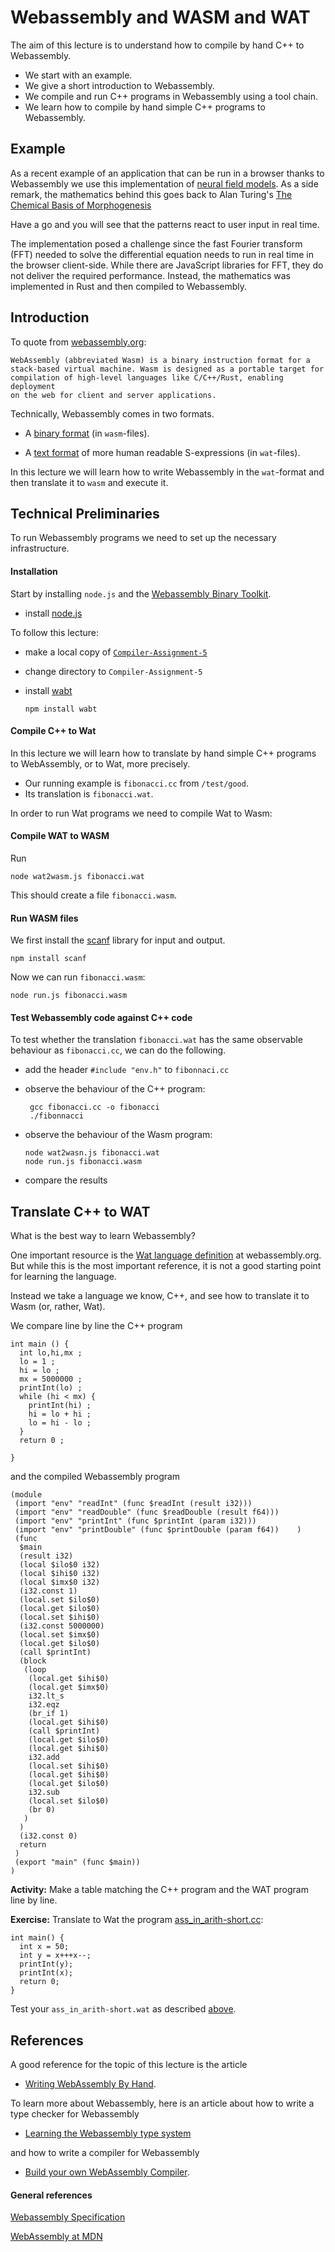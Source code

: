# Webassembly and WASM and WAT

The aim of this lecture is to understand how to compile by hand C++ to Webassembly.

- We start with an example.
- We give a short introduction to Webassembly. 
- We compile and run C++ programs in Webassembly using a tool chain.
- We learn how to compile by hand simple C++ programs to Webassembly.

## Example

As a recent example of an application that can be run in a browser thanks to Webassembly we use this implementation of [neural field models](https://olly.website/sims.html). As a side remark, the mathematics behind this goes back to Alan Turing's [The Chemical Basis of Morphogenesis](https://en.wikipedia.org/wiki/The_Chemical_Basis_of_Morphogenesis.)

Have a go and you will see that the patterns react to user input in real time.

The implementation posed a challenge since the fast Fourier transform (FFT) needed to solve the differential equation needs to run in real time in the browser client-side. While there are JavaScript libraries for FFT, they do not deliver the required performance. Instead, the mathematics was implemented in Rust and then compiled to Webassembly.


## Introduction

To quote from [webassembly.org](https://webassembly.org/):

    WebAssembly (abbreviated Wasm) is a binary instruction format for a 
    stack-based virtual machine. Wasm is designed as a portable target for 
    compilation of high-level languages like C/C++/Rust, enabling deployment 
    on the web for client and server applications.

Technically, Webassembly comes in two formats. 

- A [binary format](https://webassembly.org/docs/binary-encoding/) (in `wasm`-files).

 - A [text format](https://webassembly.org/docs/text-format/) of more human readable S-expressions (in `wat`-files).

In this lecture we will learn how to write Webassembly in the `wat`-format and then translate it to `wasm` and execute it. 




## Technical Preliminaries

To run Webassembly programs we need to set up the necessary infrastructure.

#### Installation

Start by installing `node.js` and the [Webassembly Binary Toolkit](https://github.com/WebAssembly/wabt).

- install [node.js](https://nodejs.org/en/)

To follow this lecture:

- make a local copy of [`Compiler-Assignment-5`]()

- change directory to `Compiler-Assignment-5`

- install [wabt](https://www.npmjs.com/package/wabt)

      npm install wabt


#### Compile C++ to Wat

In this lecture we will learn how to translate by hand simple C++ programs to WebAssembly, or to Wat, more precisely. 

- Our running example is `fibonacci.cc` from `/test/good`. 
- Its translation is `fibonacci.wat`.

In order to run Wat programs we need to compile Wat to Wasm:

#### Compile WAT to WASM

Run

    node wat2wasm.js fibonacci.wat

This should create a file `fibonacci.wasm`.

#### Run WASM files

We first install the [scanf](https://www.npmjs.com/package/scanf) library for input and output.

    npm install scanf

Now we can run `fibonacci.wasm`:

    node run.js fibonacci.wasm

#### Test Webassembly code against C++ code

To test whether the translation `fibonacci.wat` has the same observable behaviour as `fibonacci.cc`, we can do the following.

  - add the header `#include "env.h"` to `fibonnaci.cc`
  - observe the behaviour of the C++ program:
     
         gcc fibonacci.cc -o fibonacci
         ./fibonnacci

  - observe the behaviour of the Wasm program:

        node wat2wasn.js fibonacci.wat
        node run.js fibonacci.wasm
  
  - compare the results

## Translate C++ to WAT 

What is the best way to learn Webassembly? 

One important resource is the [Wat language definition](https://webassembly.github.io/spec/core/text/index.html) at webassembly.org. But while this is the most important reference, it is not a good starting point for learning the language.

Instead we take a language we know, C++, and see how to translate it to Wasm (or, rather, Wat).

We compare line by line the C++ program

    int main () {
      int lo,hi,mx ;
      lo = 1 ;
      hi = lo ;
      mx = 5000000 ;
      printInt(lo) ;
      while (hi < mx) {
        printInt(hi) ;
        hi = lo + hi ;
        lo = hi - lo ;
      }
      return 0 ;
    
    }
    
and the compiled Webassembly program

    (module
     (import "env" "readInt" (func $readInt (result i32)))
     (import "env" "readDouble" (func $readDouble (result f64)))
     (import "env" "printInt" (func $printInt (param i32)))
     (import "env" "printDouble" (func $printDouble (param f64))    )
     (func
      $main
      (result i32)
      (local $ilo$0 i32)
      (local $ihi$0 i32)
      (local $imx$0 i32)
      (i32.const 1)
      (local.set $ilo$0)
      (local.get $ilo$0)
      (local.set $ihi$0)
      (i32.const 5000000)
      (local.set $imx$0)
      (local.get $ilo$0)
      (call $printInt)
      (block
       (loop
        (local.get $ihi$0)
        (local.get $imx$0)
        i32.lt_s
        i32.eqz
        (br_if 1)
        (local.get $ihi$0)
        (call $printInt)
        (local.get $ilo$0)
        (local.get $ihi$0)
        i32.add
        (local.set $ihi$0)
        (local.get $ihi$0)
        (local.get $ilo$0)
        i32.sub
        (local.set $ilo$0)
        (br 0)
       )
      )
      (i32.const 0)
      return
     )
     (export "main" (func $main))
    )

**Activity:** Make a table matching the C++ program and the WAT program line by line.

**Exercise:** Translate to Wat the program [ass_in_arith-short.cc](Compiler-Assignment-5/examples/ass_in_arith-short.cc):

    int main() {
      int x = 50;
      int y = x+++x--;
      printInt(y);
      printInt(x);
      return 0;
    }

Test your `ass_in_arith-short.wat` as described [above](Lecture-12.1.md#test-webassembly-code-against-C++-code).

## References

A good reference for the topic of this lecture is the article 

- [Writing WebAssembly By Hand](https://blog.scottlogic.com/2018/04/26/webassembly-by-hand.html).

To learn more about Webassembly, here is an article about how to write a type checker for Webassembly

- [Learning the Webassembly type system](https://maurobringolf.ch/2018/04/learning-the-webassembly-type-system/)

and how to write a compiler for Webassembly

- [Build your own WebAssembly Compiler](https://blog.scottlogic.com/2019/05/17/webassembly-compiler.html).

#### General references

[Webassembly Specification](https://webassembly.github.io/spec/core/)

[WebAssembly at MDN](https://developer.mozilla.org/en-US/docs/WebAssembly)
